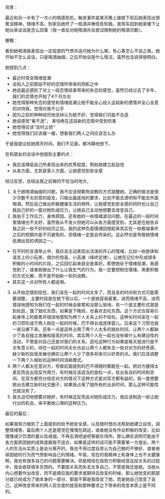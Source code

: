 背景：

最近和另一半有了一次小的情感危机，触发事件是某天晚上接她下班后她表现出很累没精神，情绪不高，到家后她开了一瓶酒并微信告知我。我驾车回到她家楼下让她出来谈谈是怎么回事（我一直反对她喝酒并且尝试限制她的喝酒次数）。

梗概：

看到她喝酒我表现出一定程度的气愤并追问她为什么喝，有心事怎么不说之类。她开始不怎么说话，只是喝酒抽烟，之后开始谈是什么情况，虽然也没说得很明白。

她提到几点：

- 最近时常会情绪低潮
- 会陷入之前那段不好的恋情所带来的阴影之中
- 她说最近感到了对上一段恋情结束带来的失恋的感觉，虽然已经过去了半年，我们的恋情也开始了4个月左右
- 她觉得那种失恋的感觉和情绪低潮让她不能全心投入这段新的感情并全心全意的对待我，觉得对我不公平
- 因为之前的种种经历他坚持认为她不好，觉得我们可能不合适
- 她说感觉“看不透”， 害怕再在这段新的恋情中受到伤害
- 她觉得应该”及时止损“
- 她觉得我们应该缓一缓，想象我们两人之间应该怎么办

于是我提议给她两天时间，我们不见面，都冷静地想下。

在和朋友的谈话中他提到主要的点：

- 我应该降低自己所表现出来的优秀程度，帮助她建立起自信
- 从各方面，尤其是家人方面，让她感觉到安全感

经过反思，总结出我之前做的不恰当的地方。

1. 关于她喝酒抽烟的问题，我不应该频繁用说教的方式提醒她。正确的做法是很少次数不太刻意的提及，只做出最底线的要求，比如不能去酒吧和不能去外面喝酒。然后自己做出积极健康生活的榜样，让她感觉到安全感的同时也让自己我自己好的一面对她形成压力，让她自己主动地想要去改变自己。
2. 我由于工作压力，身体原因，还有她的一些情绪波动问题，在最近的一段时间里情绪也不太好，虽然我从不发火但她可以从各方面感受到，尤其是在她告诉我之前一些不好的经历之后。我的这种负面情绪回想起来其实在一些极端事件之后的短期内是不可避免的，但情绪一定是会传染的。这必然也是导致她情绪低潮出现的诱因之一。
  - 在平时的言语举止中，我应该主动表现出活泼的开心的情绪，比如一些肢体和语言上的小玩笑，偶尔的惊喜，小高潮（峰终定律），让她在记忆中形成很多积极的小时间的片段，之后回忆起来就全是美好。即使她处于情绪低潮，我感觉到了，或者她做出了什么让我生气的行为，我一定要控制住情绪，用更积极的方式化解，而不是开始新一轮的说教。
  - 其实这一点对所有人都适用。
3. 从开始恋情到现在，我们呆在一起的时间太多了，而且呆的时间和方式可能需要调整。 主要时段是在她下班以后，一个是她容易疲累，进而情绪不高，进而错误地感知为我们在一起的时候会疲累和没那么愉快。另一个是主要形式就是到处逛，饿了就吃东西，如果是下晚班，也喜欢去吃东西。这个方式也容易引起身体上的疲累并错误地感知为两个人关系上的不轻松。这种长时间呆在一起的习惯形成于两人刚在一起的时候，巴不得长成连体婴儿，后来这个习惯也就一直沿袭下来。还有一点是这样占用了两个人太多的独处时间，让两个人都缺少了各自独立发展和提高的时间，其实两个人在一起也没有做什么有建设性的活动，不管是对自己还是对我们的关系。逛吃这种行为如果是每天就进行是不太有意义的，待在一起的时间太长也会让两个人都失去一些对对方的好奇感，缺少新的自我发展也确实让两个人少了很多将来可以好奇的点。我们应该调整一下两个人相处的这种时间消耗模式。
4. 两个人都太在意对方，导致前面提到的巴不得随时都能在一起。把对方握得太紧反而会出现反作用力，有时候应该适当的放松一点，给出各自的时间和空间，在双方都充分信任对方的情况下这种方式是对双方都有益的。我一直想要她出去建立新的社交圈子，如果我占用了她所有的业余时间，那么这种可能性也就没有了。
5. 我太迫切地想要对她好，有时候这反而会对她形成压力，我应该制造一些让她付出的机会，来平衡她心理的这种压力。

最后的最后：

如果我努力做到了上面提到的给予她安全感，以及随时想办法帮助她建立自信，调整情绪等，最后两个人还是感觉在慢慢在疏远，或者她没有作出积极的改变，比如慢慢减少饮酒的量以及戒烟，不再去酒吧迪吧等娱乐场所。那么确实说明可能由于各方面原因她的成熟度跟我不适合，如果是这样的话可能不需要某一方提出，两个人的生活从实质上是会分离开的，我也不用过度自责认为自己做的不够好，或者继续因她的行为而气愤影响自己的情绪。毕竟，现在的我精神上和身体上也不太健康啊，我也有很多自己的问题需要解决。但是相信在我努力积极经营这段关系的过程中，我会收获很多东西的。不要因关系而失去太多自己，不管是我还是她。当她从内心想要作出改变，而不是顺应我的要求或期待去改变的时候，那么她改变的那部分就已经成为了她本身的一部分，那就不算是我改变了她，而是她自己改变了自己。这种改变带来的两人契合度的提高和那种要求之下带来的改变本质上是不同的。
